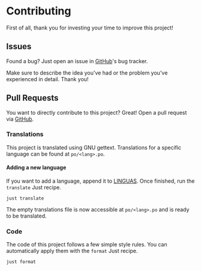 # Contributing

First of all, thank you for investing your time to improve this project!

## Issues

Found a bug? Just open an issue in [GitHub](https://github.com/konstantintutsch/Caffeine/issues)'s bug tracker.

Make sure to describe the idea you've had or the problem you've experienced in detail. Thank you!

## Pull Requests

You want to directly contribute to this project? Great! Open a pull request via [GitHub](https://github.com/konstantintutsch/Caffeine).

### Translations

This project is translated using GNU gettext. Translations for a specific language can be found at `po/<lang>.po`.

#### Adding a new language

If you want to add a language, append it to [LINGUAS](po/LINGUAS). Once finished, run the `translate` Just recipe.

```
just translate
```

The empty translations file is now accessible at `po/<lang>.po` and is ready to be translated.

### Code

The code of this project follows a few simple style rules. You can automatically apply them with the `format` Just recipe.

```
just format
```
